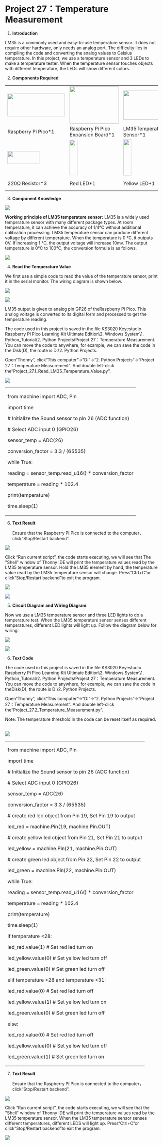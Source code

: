 # Project 27：Temperature Measurement

1.  **Introduction**

LM35 is a commonly used and easy-to-use temperature sensor. It does not
require other hardware, only needs an analog port. The difficulty lies
in compiling the code and converting the analog values to Celsius
temperature. In this project, we use a temperature sensor and 3 LEDs to
make a temperature tester. When the temperature sensor touches objects
with different temperature, the LEDs will show different colors.

2.  **Components Required**

<table>
<tbody>
<tr class="odd">
<td><img src="https://raw.githubusercontent.com/keyestudio/KS3020-KS3020F-Keyestudio-Raspberry-Pi-Pico-Ultimate-Starter-Kit-Python/master/media/74a834bb65d3f86d643648f2fa26430f.jpeg" style="width:1.97153in;height:0.78542in" /></td>
<td><img src="https://raw.githubusercontent.com/keyestudio/KS3020-KS3020F-Keyestudio-Raspberry-Pi-Pico-Ultimate-Starter-Kit-Python/master/media/bbed91c0b45fcafc7e7163bfeabf68f9.png" style="width:1.66944in;height:1.28472in" /></td>
<td><img src="https://raw.githubusercontent.com/keyestudio/KS3020-KS3020F-Keyestudio-Raspberry-Pi-Pico-Ultimate-Starter-Kit-Python/master/media/0fded1cfe95575d0fa4aa03839d8e30d.png" style="width:1.35556in;height:1.00139in" /></td>
<td><img src="https://raw.githubusercontent.com/keyestudio/KS3020-KS3020F-Keyestudio-Raspberry-Pi-Pico-Ultimate-Starter-Kit-Python/master/media/7dcbd02995be3c142b2f97df7f7c03ce.png" style="width:0.99028in;height:0.52986in" /></td>
<td></td>
<td></td>
<td></td>
</tr>
<tr class="even">
<td>Raspberry Pi Pico*1</td>
<td>Raspberry Pi Pico Expansion Board*1</td>
<td>LM35Temperature Sensor*1</td>
<td>USB Cable*1</td>
<td></td>
<td></td>
<td></td>
</tr>
<tr class="odd">
<td><img src="https://raw.githubusercontent.com/keyestudio/KS3020-KS3020F-Keyestudio-Raspberry-Pi-Pico-Ultimate-Starter-Kit-Python/master/media/098a2730d0b0a2a4b2079e0fc87fd38b.png" style="width:1.09792in;height:0.44097in" /></td>
<td><img src="https://raw.githubusercontent.com/keyestudio/KS3020-KS3020F-Keyestudio-Raspberry-Pi-Pico-Ultimate-Starter-Kit-Python/master/media/afa6edd3ff90b027a6f43995a6fb15a2.png" style="width:0.28333in;height:1.20972in" /></td>
<td><img src="https://raw.githubusercontent.com/keyestudio/KS3020-KS3020F-Keyestudio-Raspberry-Pi-Pico-Ultimate-Starter-Kit-Python/master/media/0c1b0f91b4e56bcbc235d06b48809ac9.png" style="width:0.27986in;height:1.22222in" /></td>
<td><img src="https://raw.githubusercontent.com/keyestudio/KS3020-KS3020F-Keyestudio-Raspberry-Pi-Pico-Ultimate-Starter-Kit-Python/master/media/6c688493b558ed5f3e90e7dab38cbd93.png" style="width:0.26736in;height:1.16389in" /></td>
<td><img src="https://raw.githubusercontent.com/keyestudio/KS3020-KS3020F-Keyestudio-Raspberry-Pi-Pico-Ultimate-Starter-Kit-Python/master/media/2f77153d70a7cea1d49a75550e38eacf.png" style="width:1.31042in;height:1.11806in" /></td>
<td><img src="https://raw.githubusercontent.com/keyestudio/KS3020-KS3020F-Keyestudio-Raspberry-Pi-Pico-Ultimate-Starter-Kit-Python/master/media/e65c16153d0ca27891c8c08092d96d5a.png" style="width:0.47292in;height:1.15833in" /></td>
<td><img src="https://raw.githubusercontent.com/keyestudio/KS3020-KS3020F-Keyestudio-Raspberry-Pi-Pico-Ultimate-Starter-Kit-Python/master/media/e9a8d050105397bb183512fb4ffdd2f6.png" style="width:0.8375in;height:0.83194in" /></td>
</tr>
<tr class="even">
<td>220Ω Resistor*3</td>
<td>Red LED*1</td>
<td>Yellow LED*1</td>
<td>Green LED*1</td>
<td>F-F Dupont Wires</td>
<td>Breadboard*1</td>
<td>Jumper Wires</td>
</tr>
</tbody>
</table>

3.  **Component Knowledge**

![](/media/0fded1cfe95575d0fa4aa03839d8e30d.png)

**Working principle of LM35 temperature sensor:** LM35 is a widely used
temperature sensor with many different package types. At room
temperature, it can achieve the accuracy of 1/4°C without additional
calibration processing. LM35 temperature sensor can produce different
voltage by different temperature. When the temperature is 0 ℃, it
outputs 0V. If increasing 1 ℃, the output voltage will increase 10mv.
The output temperature is 0℃ to 100℃, the conversion formula is as
follows.

![](/media/0dfa07fa69f2a98658a3822c2da93bf7.jpeg)

4.  **Read the Temperature Value**

We first use a simple code to read the value of the temperature sensor,
print it in the serial monitor. The wiring diagram is shown below.

![](/media/952016b1b69fcad9f4eea889de63106a.png)

![](/media/2c05b1929588977832c955526f519e89.png)

LM35 output is given to analog pin GP26 of theRaspberry Pi Pico. This
analog voltage is converted to its digital form and processed to get the
temperature reading.

The code used in this project is saved in the file KS3020 Keyestudio
Raspberry Pi Pico Learning Kit Ultimate Edition\\2. Windows System\\1.
Python\_Tutorial\\2. Python Projects\\Project 27：Temperature
Measurement. You can move the code to anywhere, for example, we can save
the code in the Disk(D), the route is D:\\2. Python Projects.

Open“Thonny”, click“This computer”→“D:”→“2. Python Projects”→“Project
27：Temperature Measurement”. And double left-click
the“Project\_27.1\_Read\_LM35\_Temperature\_Value.py”.

![](/media/e2cf3b46ed80db641574699f08923ee8.png)

<table>
<tbody>
<tr class="odd">
<td><p>from machine import ADC, Pin</p>
<p>import time</p>
<p># Initialize the Sound sensor to pin 26 (ADC function)</p>
<p># Select ADC input 0 (GPIO26)</p>
<p>sensor_temp = ADC(26)</p>
<p>conversion_factor = 3.3 / (65535)</p>
<p>while True:</p>
<p>reading = sensor_temp.read_u16() * conversion_factor</p>
<p>temperature = reading * 102.4</p>
<p>print(temperature)</p>
<p>time.sleep(1)</p></td>
</tr>
</tbody>
</table>

6.  **Text Result**
    
    Ensure that the Raspberry Pi Pico is connected to the
    computer，click“Stop/Restart backend”.

![](/media/03e9ea412789d6560b11e25e2fbe48dc.png)

Click “Run current script”, the code starts executing, we will see that
The "Shell" window of Thonny IDE will print the temperature values read
by the LM35 temperature sensor. Hold the LM35 element by hand, the
temperature value read by the LM35 temperature sensor will change.
Press“Ctrl+C”or click“Stop/Restart backend”to exit the program.

![](/media/de9286949268fb2f1202ba91ff143b13.png)

![](/media/9c2c52dbee8a37315075178f167ba342.png)

5.  **Circuit Diagram and Wiring Diagram**

Now we use a LM35 temperature sensor and three LED lights to do a
temperature test. When the LM35 temperature sensor senses different
temperatures, different LED lights will light up. Follow the diagram
below for wiring.

![](/media/65b5f44e3a73ff102a40f6c90bdf6d4c.png)

![](/media/fa3eddc7bda77c7c8420d0f3a0b0d2eb.png)

6.  **Text Code**

The code used in this project is saved in the file KS3020 Keyestudio
Raspberry Pi Pico Learning Kit Ultimate Edition\\2. Windows System\\1.
Python\_Tutorial\\2. Python Projects\\Project 27：Temperature
Measurement. You can move the code to anywhere, for example, we can save
the code in theDisk(D), the route is D:\\2. Python Projects.

Open“Thonny”, click“This computer”→“D:”→“2. Python Projects”→“Project
27：Temperature Measurement”. And double left-click
the“Project\_27.2\_Temperature\_Measurement.py”.

Note: The temperature threshold in the code can be reset itself as
required.  

![](/media/0496bf3b0c767e809c6ecd8b7bdc9ba3.png)

<table>
<tbody>
<tr class="odd">
<td><p>from machine import ADC, Pin</p>
<p>import time</p>
<p># Initialize the Sound sensor to pin 26 (ADC function)</p>
<p># Select ADC input 0 (GPIO26)</p>
<p>sensor_temp = ADC(26)</p>
<p>conversion_factor = 3.3 / (65535)</p>
<p># create red led object from Pin 19, Set Pin 19 to output</p>
<p>led_red = machine.Pin(19, machine.Pin.OUT)</p>
<p># create yellow led object from Pin 21, Set Pin 21 to output</p>
<p>led_yellow = machine.Pin(21, machine.Pin.OUT)</p>
<p># create green led object from Pin 22, Set Pin 22 to output</p>
<p>led_green = machine.Pin(22, machine.Pin.OUT)</p>
<p>while True:</p>
<p>reading = sensor_temp.read_u16() * conversion_factor</p>
<p>temperature = reading * 102.4</p>
<p>print(temperature)</p>
<p>time.sleep(1)</p>
<p>if temperature &lt;28:</p>
<p>led_red.value(1) # Set red led turn on</p>
<p>led_yellow.value(0) # Set yellow led turn off</p>
<p>led_green.value(0) # Set green led turn off</p>
<p>elif temperature &gt;28 and temperature &lt;31:</p>
<p>led_red.value(0) # Set red led turn off</p>
<p>led_yellow.value(1) # Set yellow led turn on</p>
<p>led_green.value(0) # Set green led turn off</p>
<p>else:</p>
<p>led_red.value(0) # Set red led turn off</p>
<p>led_yellow.value(0) # Set yellow led turn off</p>
<p>led_green.value(1) # Set green led turn on</p></td>
</tr>
</tbody>
</table>

7.  **Text Result**
    
    Ensure that the Raspberry Pi Pico is connected to the
    computer，click“Stop/Restart backend”.

![](/media/25cd2e58ae326217ffbe622a282b0b8b.png)

Click “Run current script”, the code starts executing, we will see that
the "Shell" window of Thonny IDE will print the temperature values read
by the LM35 temperature sensor. When the LM35 temperature sensor senses
different temperatures, different LEDS will light up. Press“Ctrl+C”or
click“Stop/Restart backend”to exit the program.

![](/media/bbe1ee004d2a3daeb041da650c1768f6.png)
